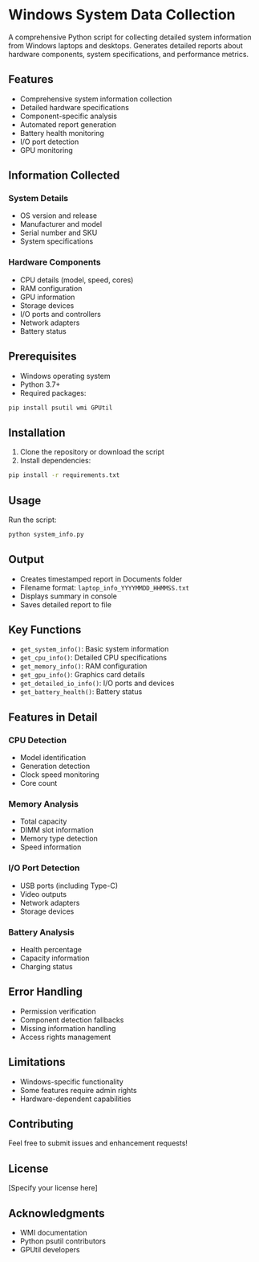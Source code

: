# Windows System Data Collection

A comprehensive Python script for collecting detailed system information from Windows laptops and desktops. Generates detailed reports about hardware components, system specifications, and performance metrics.

## Features

- Comprehensive system information collection
- Detailed hardware specifications
- Component-specific analysis
- Automated report generation
- Battery health monitoring
- I/O port detection
- GPU monitoring

## Information Collected

### System Details
- OS version and release
- Manufacturer and model
- Serial number and SKU
- System specifications

### Hardware Components
- CPU details (model, speed, cores)
- RAM configuration
- GPU information
- Storage devices
- I/O ports and controllers
- Network adapters
- Battery status

## Prerequisites

- Windows operating system
- Python 3.7+
- Required packages:
```bash
pip install psutil wmi GPUtil
```

## Installation

1. Clone the repository or download the script
2. Install dependencies:
```bash
pip install -r requirements.txt
```

## Usage

Run the script:
```bash
python system_info.py
```

## Output

- Creates timestamped report in Documents folder
- Filename format: `laptop_info_YYYYMMDD_HHMMSS.txt`
- Displays summary in console
- Saves detailed report to file

## Key Functions

- `get_system_info()`: Basic system information
- `get_cpu_info()`: Detailed CPU specifications
- `get_memory_info()`: RAM configuration
- `get_gpu_info()`: Graphics card details
- `get_detailed_io_info()`: I/O ports and devices
- `get_battery_health()`: Battery status

## Features in Detail

### CPU Detection
- Model identification
- Generation detection
- Clock speed monitoring
- Core count

### Memory Analysis
- Total capacity
- DIMM slot information
- Memory type detection
- Speed information

### I/O Port Detection
- USB ports (including Type-C)
- Video outputs
- Network adapters
- Storage devices

### Battery Analysis
- Health percentage
- Capacity information
- Charging status

## Error Handling

- Permission verification
- Component detection fallbacks
- Missing information handling
- Access rights management

## Limitations

- Windows-specific functionality
- Some features require admin rights
- Hardware-dependent capabilities

## Contributing

Feel free to submit issues and enhancement requests!

## License

[Specify your license here]

## Acknowledgments

- WMI documentation
- Python psutil contributors
- GPUtil developers
